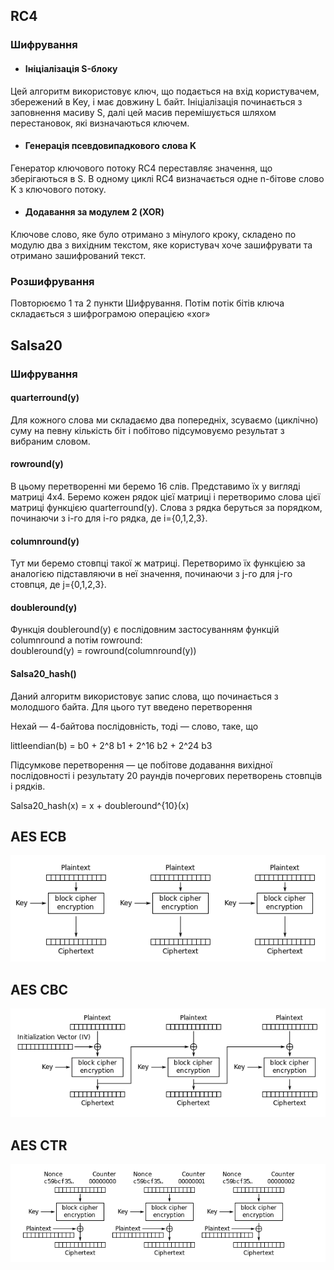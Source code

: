 ## RC4

### Шифрування

* #### Ініціалізація S-блоку

Цей алгоритм використовує ключ, що подається на вхід користувачем, збережений в Key, і має довжину L байт. 
Ініціалізація починається з заповнення масиву S, далі цей масив перемішується шляхом перестановок, які визначаються 
ключем.

* #### Генерація псевдовипадкового слова K 

Генератор ключового потоку RC4 переставляє значення, що зберігаються в S. В одному циклі RC4 визначається одне n-бітове
слово K з ключового потоку.

* #### Додавання за модулем 2 (XOR)

Ключове слово, яке було отримано з мінулого кроку, складено по модулю два з вихідним текстом, яке користувач хоче 
зашифрувати та отримано зашифрований текст.

### Розшифрування

Повторюємо 1 та 2 пункти Шифрування. Потім потік бітів ключа складається з шифрограмою операцією «xor»

## Salsa20

### Шифрування

#### quarterround(y)

Для кожного слова ми складаємо два попередніх, зсуваємо (циклічно) суму на певну кількість біт і побітово підсумовуємо 
результат з вибраним словом. 

#### rowround(y)

В цьому перетворенні ми беремо 16 слів. Представимо їх у вигляді матриці 4х4. Беремо кожен рядок цієї матриці і 
перетворимо слова цієї матриці функцією quarterround(y). Слова з рядка беруться за порядком, починаючи з i-го для i-го 
рядка, де i={0,1,2,3}.

#### columnround(y)

Тут ми беремо стовпці такої ж матриці. Перетворимо їх функцією за аналогією підставляючи в неї значення, починаючи з 
j-го для j-го стовпця, де j={0,1,2,3}.

#### doubleround(y)

Функція doubleround(y) є послідовним застосуванням функцій columnround а потім rowround: <br>
doubleround(y) = rowround(columnround(y))

#### Salsa20_hash()

Даний алгоритм використовує запис слова, що починається з молодшого байта. Для цього тут введено перетворення

Нехай — 4-байтова послідовність, тоді — слово, таке, що

littleendian(b) = b0 + 2^8 b1 + 2^16 b2 + 2^24 b3

Підсумкове перетворення — це побітове додавання вихідної послідовності і результату 20 раундів почергових перетворень 
стовпців і рядків.

Salsa20_hash(x) = x + doubleround^{10}(x)

## AES ECB

![Screenshot](imgs_for_readme/aes_ecb.png)

## AES CBC

![Screenshot](imgs_for_readme/aes_cbc.png)

## AES CTR

![Screenshot](imgs_for_readme/aes_ctr.png)




